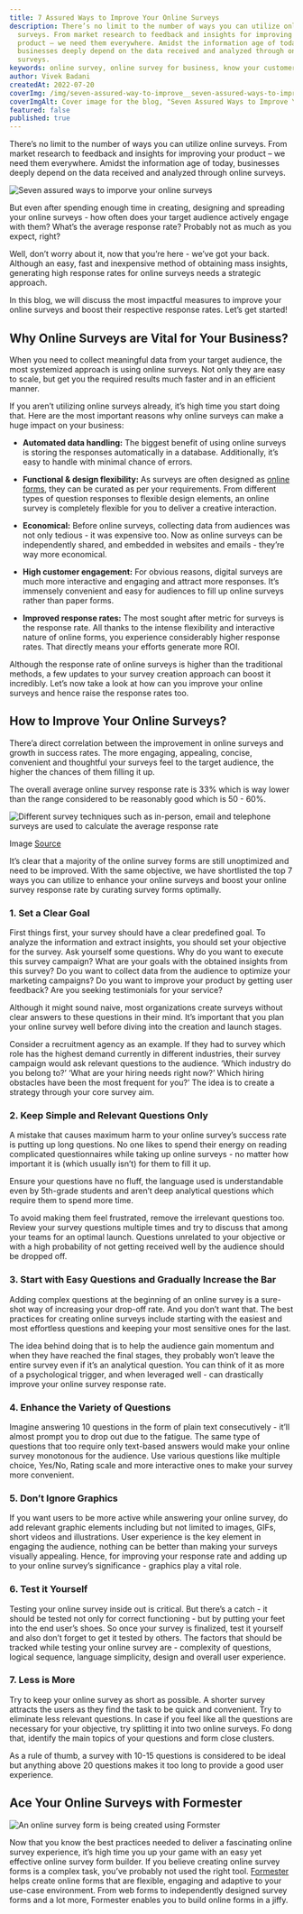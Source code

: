 ```yaml
---
title: 7 Assured Ways to Improve Your Online Surveys
description: There’s no limit to the number of ways you can utilize online
  surveys. From market research to feedback and insights for improving your
  product – we need them everywhere. Amidst the information age of today,
  businesses deeply depend on the data received and analyzed through online
  surveys.
keywords: online survey, online survey for business, know your customer, survey form
author: Vivek Badani
createdAt: 2022-07-20
coverImg: /img/seven-assured-way-to-improve__seven-assured-ways-to-improve-your-online-surveys.png
coverImgAlt: Cover image for the blog, "Seven Assured Ways to Improve Your Online Surveys"
featured: false
published: true
---
```


There’s no limit to the number of ways you can utilize online
surveys. From market research to feedback and insights for improving your
product – we need them everywhere. Amidst the information age of today,
businesses deeply depend on the data received and analyzed through online
surveys.

![Seven assured ways to imporve your online surveys](/img/seven-assured-way-to-improve__seven-assured-ways-to-improve-your-online-surveys.png 'Seven assured ways to imporve your online surveys')

But even after spending enough time in creating, designing and spreading your online surveys - how often does your target audience actively engage with them? What’s the average response rate? Probably not as much as you expect, right?

Well, don’t worry about it, now that you’re here - we’ve got your back. Although an easy, fast and inexpensive method of obtaining mass insights, generating high response rates for online surveys needs a strategic approach.

In this blog, we will discuss the most impactful measures to improve your online surveys and boost their respective response rates. Let’s get started!

## Why Online Surveys are Vital for Your Business?

When you need to collect meaningful data from your target audience, the most systemized approach is using online surveys. Not only they are easy to scale, but get you the required results much faster and in an efficient manner.

If you aren’t utilizing online surveys already, it’s high time you start doing that. Here are the most important reasons why online surveys can make a huge impact on your business:

- **Automated data handling:** The biggest benefit of using online surveys is storing the responses automatically in a database. Additionally, it’s easy to handle with minimal chance of errors.

- **Functional & design flexibility:** As surveys are often designed as [online forms](https://formester.com/blog/building-your-first-form-with-formester/ 'Building your first form with formester'), they can be curated as per your requirements. From different types of question responses to flexible design elements, an online survey is completely flexible for you to deliver a creative interaction.

- **Economical:** Before online surveys, collecting data from audiences was not only tedious - it was expensive too. Now as online surveys can be independently shared, and embedded in websites and emails - they’re way more economical.

- **High customer engagement:** For obvious reasons, digital surveys are much more interactive and engaging and attract more responses. It’s immensely convenient and easy for audiences to fill up online surveys rather than paper forms.

- **Improved response rates:** The most sought after metric for surveys is the response rate. All thanks to the intense flexibility and interactive nature of online forms, you experience considerably higher response rates. That directly means your efforts generate more ROI.

Although the response rate of online surveys is higher than the traditional methods, a few updates to your survey creation approach can boost it incredibly. Let’s now take a look at how can you improve your online surveys and hence raise the response rates too.

## How to Improve Your Online Surveys?

There’a direct correlation between the improvement in online surveys and growth in success rates. The more engaging, appealing, concise, convenient and thoughtful your surveys feel to the target audience, the higher the chances of them filling it up.

The overall average online survey response rate is 33% which is way lower than the range considered to be reasonably good which is 50 - 60%.

![Different survey techniques such as in-person, email and telephone surveys are used to calculate the average response rate](/img/seven-assured-way-to-improve__average-survey-response-rate.png 'Different survey techniques such as in-person, email and telephone surveys are used to calculate the average response rate')

Image [Source](https://pointerpro.com/blog/average-survey-response-rate 'Pointerpro blog on average survey response rate')

It’s clear that a majority of the online survey forms are still unoptimized and need to be improved. With the same objective, we have shortlisted the top 7 ways you can utilize to enhance your online surveys and boost your online survey response rate by curating survey forms optimally.

### 1. Set a Clear Goal

First things first, your survey should have a clear predefined goal. To analyze the information and extract insights, you should set your objective for the survey. Ask yourself some questions. Why do you want to execute this survey campaign? What are your goals with the obtained insights from this survey? Do you want to collect data from the audience to optimize your marketing campaigns? Do you want to improve your product by getting user feedback? Are you seeking testimonials for your service?

Although it might sound naive, most organizations create surveys without clear answers to these questions in their mind. It’s important that you plan your online survey well before diving into the creation and launch stages.

Consider a recruitment agency as an example. If they had to survey which role has the highest demand currently in different industries, their survey campaign would ask relevant questions to the audience. ‘Which industry do you belong to?’ ‘What are your hiring needs right now?’ Which hiring obstacles have been the most frequent for you?’ The idea is to create a strategy through your core survey aim.

### 2. Keep Simple and Relevant Questions Only

A mistake that causes maximum harm to your online survey’s success rate is putting up long questions. No one likes to spend their energy on reading complicated questionnaires while taking up online surveys - no matter how important it is (which usually isn’t) for them to fill it up.

Ensure your questions have no fluff, the language used is understandable even by 5th-grade students and aren’t deep analytical questions which require them to spend more time.

To avoid making them feel frustrated, remove the irrelevant questions too. Review your survey questions multiple times and try to discuss that among your teams for an optimal launch. Questions unrelated to your objective or with a high probability of not getting received well by the audience should be dropped off.

### 3. Start with Easy Questions and Gradually Increase the Bar

Adding complex questions at the beginning of an online survey is a sure-shot way of increasing your drop-off rate. And you don’t want that. The best practices for creating online surveys include starting with the easiest and most effortless questions and keeping your most sensitive ones for the last.

The idea behind doing that is to help the audience gain momentum and when they have reached the final stages, they probably won’t leave the entire survey even if it’s an analytical question. You can think of it as more of a psychological trigger, and when leveraged well - can drastically improve your online survey response rate.

### 4. Enhance the Variety of Questions

Imagine answering 10 questions in the form of plain text consecutively - it’ll almost prompt you to drop out due to the fatigue. The same type of questions that too require only text-based answers would make your online survey monotonous for the audience. Use various questions like multiple choice, Yes/No, Rating scale and more interactive ones to make your survey more convenient.

### 5. Don’t Ignore Graphics

If you want users to be more active while answering your online survey, do add relevant graphic elements including but not limited to images, GIFs, short videos and illustrations. User experience is the key element in engaging the audience, nothing can be better than making your surveys visually appealing. Hence, for improving your response rate and adding up to your online survey’s significance - graphics play a vital role.

### 6. Test it Yourself

Testing your online survey inside out is critical. But there’s a catch - it should be tested not only for correct functioning - but by putting your feet into the end user’s shoes. So once your survey is finalized, test it yourself and also don’t forget to get it tested by others. The factors that should be tracked while testing your online survey are - complexity of questions, logical sequence, language simplicity, design and overall user experience.

### 7. Less is More

Try to keep your online survey as short as possible. A shorter survey attracts the users as they find the task to be quick and convenient. Try to eliminate less relevant questions. In case if you feel like all the questions are necessary for your objective, try splitting it into two online surveys. Fo dong that, identify the main topics of your questions and form close clusters.

As a rule of thumb, a survey with 10-15 questions is considered to be ideal but anything above 20 questions makes it too long to provide a good user experience.

## Ace Your Online Surveys with Formester

![An online survey form is being created using Formster](/img/seven-assured-way-to-improve__survey-form.svg 'An online survey form is being created using Formster')

Now that you know the best practices needed to deliver a fascinating online survey experience, it’s high time you up your game with an easy yet effective online survey form builder. If you believe creating online survey forms is a complex task, you’ve probably not used the right tool. [Formester](https://formester.com/) helps create online forms that are flexible, engaging and adaptive to your use-case environment. From web forms to independently designed survey forms and a lot more, Formester enables you to build online forms in a jiffy.
